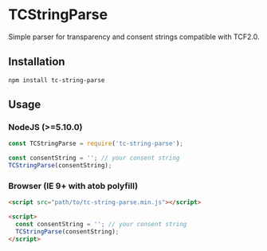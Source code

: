 # TCStringParse

Simple parser for transparency and consent strings compatible with TCF2.0.

## Installation

`npm install tc-string-parse`

## Usage

### NodeJS (>=5.10.0)

```js
const TCStringParse = require('tc-string-parse');

const consentString = ''; // your consent string
TCStringParse(consentString);
```

### Browser (IE 9+ with atob polyfill)

```html
<script src="path/to/tc-string-parse.min.js"></script>

<script>
  const consentString = ''; // your consent string
  TCStringParse(consentString);
</script>
```
